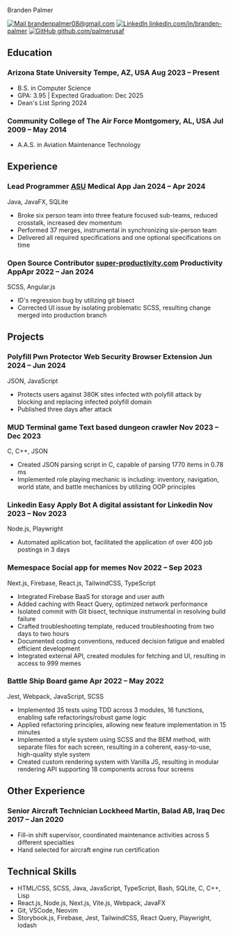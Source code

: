 <link rel="stylesheet" type="text/css" href="resume.css">

<span class="name">Branden Palmer</span>

<span class="info"> [![Mail](https://simpleicons.org/icons/minutemailer.svg) brandenpalmer08@gmail.com](mailto:brandenpalmer08@gmail.com)
[![LinkedIn](https://simpleicons.org/icons/linkedin.svg) linkedin.com/in/branden-palmer](https://linkedin.com/in/branden-palmer)
[![GitHub](https://simpleicons.org/icons/github.svg) github.com/palmerusaf](https://github.com/palmerusaf) </span>

## Education

### Arizona State University <location> Tempe, AZ, USA </location> <time> Aug 2023 – Present </time>

- B.S. in Computer Science
- GPA: 3.95 | Expected Graduation: Dec 2025
- Dean's List Spring 2024

### Community College of The Air Force <location> Montgomery, AL, USA </location> <time> Jul 2009 – May 2014 </time>

- A.A.S. in Aviation Maintenance Technology

## Experience

### Lead Programmer <location>[ASU](https://github.com/Code-Level-Beard/ASU-CSE-360-G8) </location> <desc>Medical App</desc> <time>Jan 2024 – Apr 2024</time>

<skills>Java, JavaFX, SQLite</skills>

- Broke six person team into three feature focused sub-teams, reduced crosstalk, increased dev momentum
- Performed 37 merges, instrumental in synchronizing six-person team
- Delivered all required specifications and one optional specifications on time

### Open Source Contributor <location>[super-productivity.com](https://super-productivity.com) </location> <desc>Productivity App</desc><time>Apr 2022 – Jan 2024</time>

<skills>SCSS, Angular.js</skills>

- ID's regression bug by utilizing git bisect
- Corrected UI issue by isolating problematic SCSS, resulting change merged into production branch

## Projects

### Polyfill Pwn Protector <desc>Web Security Browser Extension</desc> <time>Jun 2024 – Jun 2024 </time>

<skills>JSON, JavaScript</skills>

- Protects users against 380K sites infected with polyfill attack by blocking and replacing infected polyfill domain
- Published three days after attack

### MUD Terminal game <desc>Text based dungeon crawler</desc> <time>Nov 2023 – Dec 2023 </time>

<skills>C, C++, JSON</skills>

- Created JSON parsing script in C, capable of parsing 1770 items in 0.78 ms
- Implemented role playing mechanic is including: inventory, navigation, world state, and battle mechanices by
  utilizing OOP principles

### Linkedin Easy Apply Bot <desc>A digital assistant for Linkedin</desc> <time>Nov 2023 – Nov 2023</time>

<skills>Node.js, Playwright</skills>

- Automated apllication bot, facilitated the application of over 400 job postings in 3 days

### Memespace <desc>Social app for memes</desc> <time>Nov 2022 – Sep 2023 </time>

<skills> Next.js, Firebase, React.js, TailwindCSS, TypeScript </skills>

- Integrated Firebase BaaS for storage and user auth
- Added caching with React Query, optimized network performance
- Isolated commit with Git bisect, technique instrumental in resolving build failure
- Crafted troubleshooting template, reduced troubleshooting from two days to two hours
- Documented coding conventions, reduced decision fatigue and enabled efficient development
- Integrated external API, created modules for fetching and UI, resulting in access to 999 memes

### Battle Ship <desc>Board game</desc> <time>Apr 2022 – May 2022 </time>

<skills>Jest, Webpack, JavaScript, SCSS</skills>

- Implemented 35 tests using TDD across 3 modules, 16 functions, enabling safe refactorings/robust game logic
- Applied refactoring principles, allowing new feature implementation in 15 minutes
- Implemented a style system using SCSS and the BEM method, with separate files for each screen, resulting in a coherent, easy-to-use, high-quality style system
- Created custom rendering system with Vanilla JS, resulting in modular rendering API supporting 18 components across four screens

## Other Experience

### Senior Aircraft Technician <location>Lockheed Martin, Balad AB, Iraq</location> <time>Dec 2017 – Jan 2020</time>

- Fill-in shift supervisor, coordinated maintenance activities across 5 different specialties
- Hand selected for aircraft engine run certification

## Technical Skills

- HTML/CSS, SCSS, Java, JavaScript, TypeScript, Bash, SQLite, C, C++, Lisp
- React.js, Node.js, Next.js, Vite.js, Webpack, JavaFX
- Git, VSCode, Neovim
- Storybook.js, Firebase, Jest, TailwindCSS, React Query, Playwright, lodash
